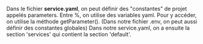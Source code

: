 Dans le fichier __service.yaml__, on peut définir des "constantes" de projet appelés parameters. Entre %, on utilise des variables yaml.
Pour y accéder, on utilise la méthode getParameter().
(Dans notre fichier .env, on peut aussi définir des constantes globales)
Dans notre service.yaml, on a ensuite la section 'services' qui contient la section 'default'.